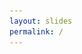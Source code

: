 ```yaml
---
layout: slides
permalink: /
---
```


<section data-markdown data-separator="^\n---\n$" data-separator-vertical="^\n--\n$">
<script type="text/template">

# Bonsai
![Bonsai](./assets/images/bonsai-circle.svg)

[http://bonsai-rx.org](http://bonsai-rx.org)

### Reactive programming

</script>
</section>
